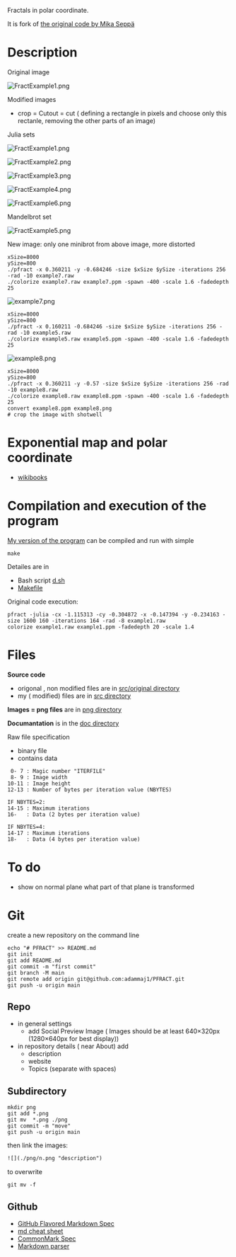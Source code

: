 


Fractals in polar coordinate. 

It is fork of [the original code by Mika Seppä]( http://neuro.hut.fi/~mseppa/images/Fract.html)




# Description

Original image 

![FractExample1.png](/png/FractExample1.png "FractExample1")

Modified images 
* crop = Cutout = cut ( defining a rectangle in pixels and choose only this rectanle, removing the other parts of an image)

Julia sets

![FractExample1.png](/png/example1_.png "FractExample1")

![FractExample2.png](/png/example2_.png "FractExample2")

![FractExample3.png](/png/example3_.png "FractExample3")

![FractExample4.png](/png/example4_.png "FractExample4")

![FractExample6.png](/png/example6_.png "FractExample6")

Mandelbrot set

![FractExample5.png](/png/example5_.png "FractExample5")

New image: only one minibrot from above image, more distorted

```
xSize=8000
ySize=800
./pfract -x 0.360211 -y -0.684246 -size $xSize $ySize -iterations 256 -rad -10 example7.raw
./colorize example7.raw example7.ppm -spawn -400 -scale 1.6 -fadedepth 25
```
 
![example7.png](/png/example7.png "example7")

```
xSize=8000
ySize=800
./pfract -x 0.160211 -0.684246 -size $xSize $ySize -iterations 256 -rad -10 example5.raw
./colorize example5.raw example5.ppm -spawn -400 -scale 1.6 -fadedepth 25
```

![example8.png](/png/example8.png "example8")

```
xSize=8000
ySize=800
./pfract -x 0.360211 -y -0.57 -size $xSize $ySize -iterations 256 -rad -10 example8.raw
./colorize example8.raw example8.ppm -spawn -400 -scale 1.6 -fadedepth 25
convert example8.ppm example8.png
# crop the image with shotwell
```


# Exponential map and polar coordinate
* [wikibooks](https://en.wikibooks.org/wiki/Fractals/Computer_graphic_techniques/2D/exp)


# Compilation and execution of the program

[My version of the program](./src) can be compiled and run with simple 

```
make
```

Detailes are in 
* Bash script [d.sh](./src/d.sh)
* [Makefile](./src/Makefile)






Original code execution: 

```
pfract -julia -cx -1.115313 -cy -0.304872 -x -0.147394 -y -0.234163 -size 1600 160 -iterations 164 -rad -8 example1.raw
colorize example1.raw example1.ppm -fadedepth 20 -scale 1.4
```



# Files

**Source code**
* origonal , non modified files are in [src/original directory](./src/original)
* my ( modified) files are in [src directory](./src)

**Images = png files** are in [png directory](./png)

**Documantation** is in the [doc directory](./doc)


Raw file specification
* binary file
* contains data

``` 
 0- 7 : Magic number "ITERFILE"
 8- 9 : Image width
10-11 : Image height
12-13 : Number of bytes per iteration value (NBYTES)

IF NBYTES=2:
14-15 : Maximum iterations
16-   : Data (2 bytes per iteration value)

IF NBYTES=4:
14-17 : Maximum iterations
18-   : Data (4 bytes per iteration value)
```


# To do
* show on normal plane what part of that plane is transformed

# Git

create a new repository on the command line
```
echo "# PFRACT" >> README.md
git init
git add README.md
git commit -m "first commit"
git branch -M main
git remote add origin git@github.com:adammaj1/PFRACT.git
git push -u origin main
```


## Repo
* in general settings
  * add Social Preview Image ( Images should be at least 640×320px (1280×640px for best display))
* in repository details ( near About) add
  * description
  * website 
  * Topics (separate with spaces) 
  






## Subdirectory

```git
mkdir png
git add *.png
git mv  *.png ./png
git commit -m "move"
git push -u origin main
```
then link the images:

```txt
![](./png/n.png "description") 

```

to overwrite

```
git mv -f 
```



## Github
* [GitHub Flavored Markdown Spec](https://github.github.com/gfm/)
* [md cheat sheet](http://mdcheatsheet.com/)
* [CommonMark Spec](https://spec.commonmark.org)
* [Markdown parser ](https://markdown-it.github.io/)

